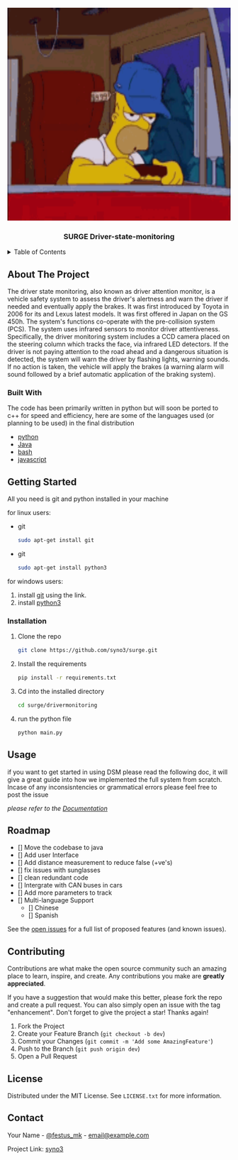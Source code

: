 <div id="top"></div>

<!-- PROJECT LOGO -->
<br />
<div align="center">
  <a href="https://github.com/othneildrew/Best-README-Template">
    <img src="assets/whats-going-on-driving.gif" alt="Logo" width="640" height="480">
  </a>

  <h3 align="center">SURGE Driver-state-monitoring</h3>
</div>

<details>
  <summary>Table of Contents</summary>
  <ol>
    <li>
      <a href="#about-the-project">About The Project</a>
      <ul>
        <li><a href="#built-with">Built With</a></li>
      </ul>
    </li>
    <li>
      <a href="#getting-started">Getting Started</a>
      <ul>
        <li><a href="#installation">Installation</a></li>
      </ul>
    </li>
    <li><a href="#usage">Usage</a></li>
    <li><a href="#roadmap">Roadmap</a></li>
    <li><a href="#contributing">Contributing</a></li>
    <li><a href="#license">License</a></li>
    <li><a href="#contact">Contact</a></li>
    <li><a href="#acknowledgments">Acknowledgments</a></li>
  </ol>
</details>

## About The Project

The driver state monitoring, also known as driver attention monitor, is a vehicle safety system to assess the driver's alertness and warn the driver if needed and eventually apply the brakes. It was first introduced by Toyota in 2006 for its and Lexus latest models. It was first offered in Japan on the GS 450h. The system's functions co-operate with the pre-collision system (PCS). The system uses infrared sensors to monitor driver attentiveness. Specifically, the driver monitoring system includes a CCD camera placed on the steering column which tracks the face, via infrared LED detectors. If the driver is not paying attention to the road ahead and a dangerous situation is detected, the system will warn the driver by flashing lights, warning sounds. If no action is taken, the vehicle will apply the brakes (a warning alarm will sound followed by a brief automatic application of the braking system).

### Built With

The code has been primarily written in python but will soon be ported to c++ for speed and efficiency, here are some of the languages used (or planning to be used) in the final distribution

* [python](https://www.python.org/)
* [Java](https://www.java.com/)
* [bash](https://www.gnu.org/software/bash/)
* [javascript](https://www.javascript.com/)

## Getting Started

All you need is git and python installed in your machine

for linux users:
* git
  ```sh
  sudo apt-get install git

* git
  ```sh
  sudo apt-get install python3
  
for windows users:
1. install [git](https://git-scm.com/downloads) using the link.
2. install [python3](https://www.python.org/downloads/)
### Installation

1. Clone the repo
   ```sh
   git clone https://github.com/syno3/surge.git
   ```
2. Install the requirements
   ```sh
   pip install -r requirements.txt
   ```
3. Cd into the installed directory
   ```sh
   cd surge/drivermonitoring
   ```
4. run the python file
   ```sh
   python main.py
   ```

## Usage

if you want to get started in using DSM please read the following doc, it will give a great guide into how we implemented the full system from scratch. Incase of any inconsisntencies or grammatical errors please feel free to post the issue

_please refer to the [Documentation](documentation.md)_

<!-- ROADMAP -->
## Roadmap

- [] Move the codebase to java
- [] Add user Interface
- [] Add distance measurement to reduce false (+ve's)
- [] fix issues with sunglasses
- [] clean redundant code
- [] Intergrate with CAN buses in cars
- [] Add more parameters to track
- [] Multi-language Support
    - [] Chinese
    - [] Spanish

See the [open issues](https://github.com/othneildrew/Best-README-Template/issues) for a full list of proposed features (and known issues).

## Contributing

Contributions are what make the open source community such an amazing place to learn, inspire, and create. Any contributions you make are **greatly appreciated**.

If you have a suggestion that would make this better, please fork the repo and create a pull request. You can also simply open an issue with the tag "enhancement".
Don't forget to give the project a star! Thanks again!

1. Fork the Project
2. Create your Feature Branch (`git checkout -b dev`)
3. Commit your Changes (`git commit -m 'Add some AmazingFeature'`)
4. Push to the Branch (`git push origin dev`)
5. Open a Pull Request

## License

Distributed under the MIT License. See `LICENSE.txt` for more information.

## Contact

Your Name - [@festus_mk](https://twitter.com/your_username) - email@example.com

Project Link: [syno3](https://github.com/syno3/surge)
